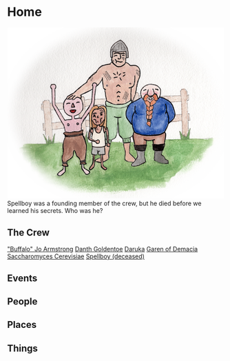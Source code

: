 <!-- TITLE: Home -->
<!-- SUBTITLE: A wiki for the D&D Dicks from Dix -->

# Home
![Wikihome](/uploads/wikihome.png "Wikihome")
Spellboy was a founding member of the crew, but he died before we learned his secrets. Who was he?
## The Crew
["Buffalo" Jo Armstrong](http://spellboyorig.in/buffalo-jo-armstrong)
[Danth Goldentoe](http://spellboyorig.in/danth-goldentoe)
[Daruka](http://spellboyorig.in/daruka)
[Garen of Demacia](http://spellboyorig.in/garen-of-demacia)
[Saccharomyces Cerevisiae](http://spellboyorig.in/saccharomyces-cerevisiae)
[Spellboy (deceased)](http://spellboyorig.in/spellboy)
## Events

## People

## Places

## Things